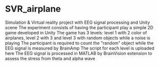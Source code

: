 # SVR_airplane
Simulation &amp; Virtual reality project with EEG signal processing and Unity scene
The experiment consists of having the participant play a simple 2D game developed in Unity
The game has 3 levels: level 1 with 2 color of airplanes, level 2 with 3 and level 3 with random objects while a noise is playing 
The participant is required to count the "random" object while the EEG signal is measured by BrainAmp 
The script for each level is uploaded here
The EEG signal is processed in MATLAB by BrainVision extension to assess the stress from theta and alpha wave 

